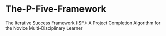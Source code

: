 # The-P-Five-Framework
The Iterative Success Framework (ISF): A Project Completion Algorithm for the Novice Multi-Disciplinary Learner
